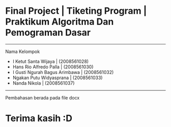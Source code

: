 # Final Project | Tiketing Program | Praktikum Algoritma Dan Pemograman Dasar
-----------------------------------------------------------------------------
Nama Kelompok
- I Ketut Santa Wijaya | (2008561028)
- Hans Rio Alfredo Palla | (2008561030)
- I Gusti Ngurah Bagus Arimbawa | (2008561032)
- Ngakan Putu Widyasprana |	(2008561033)
- Nanda Nikola | (2008561037)
----------------------------------------------
Pembahasan berada pada file docx

# Terima kasih :D

